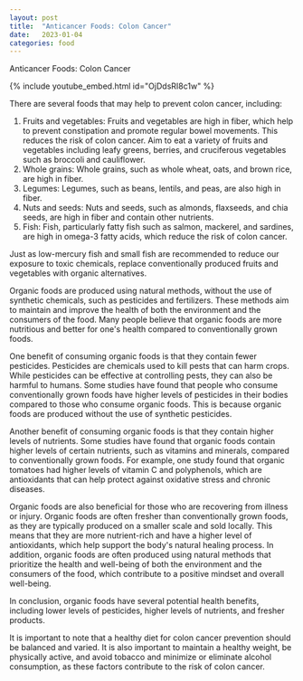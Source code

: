 ```yaml
---
layout: post
title:  "Anticancer Foods: Colon Cancer"
date:   2023-01-04
categories: food
---
```

Anticancer Foods: Colon Cancer

{% include youtube_embed.html id="OjDdsRI8c1w" %}

There are several foods that may help to prevent colon cancer, including:

1. Fruits and vegetables: Fruits and vegetables are high in fiber, which help to prevent constipation and promote regular bowel movements. This reduces the risk of colon cancer. Aim to eat a variety of fruits and vegetables including leafy greens, berries, and cruciferous vegetables such as broccoli and cauliflower.
2. Whole grains: Whole grains, such as whole wheat, oats, and brown rice, are high in fiber.
3. Legumes: Legumes, such as beans, lentils, and peas, are also high in fiber.
4. Nuts and seeds: Nuts and seeds, such as almonds, flaxseeds, and chia seeds, are high in fiber and contain other nutrients.
5. Fish: Fish, particularly fatty fish such as salmon, mackerel, and sardines, are high in omega-3 fatty acids, which reduce the risk of colon cancer.

Just as low-mercury fish and small fish are recommended to reduce our exposure to toxic chemicals, replace conventionally produced fruits and vegetables with organic alternatives.

Organic foods are produced using natural methods, without the use of synthetic chemicals, such as pesticides and fertilizers. These methods aim to maintain and improve the health of both the environment and the consumers of the food. Many people believe that organic foods are more nutritious and better for one's health compared to conventionally grown foods.

One benefit of consuming organic foods is that they contain fewer pesticides. Pesticides are chemicals used to kill pests that can harm crops. While pesticides can be effective at controlling pests, they can also be harmful to humans. Some studies have found that people who consume conventionally grown foods have higher levels of pesticides in their bodies compared to those who consume organic foods. This is because organic foods are produced without the use of synthetic pesticides.

Another benefit of consuming organic foods is that they contain higher levels of nutrients. Some studies have found that organic foods contain higher levels of certain nutrients, such as vitamins and minerals, compared to conventionally grown foods. For example, one study found that organic tomatoes had higher levels of vitamin C and polyphenols, which are antioxidants that can help protect against oxidative stress and chronic diseases.

Organic foods are also beneficial for those who are recovering from illness or injury. Organic foods are often fresher than conventionally grown foods, as they are typically produced on a smaller scale and sold locally. This means that they are more nutrient-rich and have a higher level of antioxidants, which help support the body's natural healing process. In addition, organic foods are often produced using natural methods that prioritize the health and well-being of both the environment and the consumers of the food, which contribute to a positive mindset and overall well-being.

In conclusion, organic foods have several potential health benefits, including lower levels of pesticides, higher levels of nutrients, and fresher products.

It is important to note that a healthy diet for colon cancer prevention should be balanced and varied. It is also important to maintain a healthy weight, be physically active, and avoid tobacco and minimize or eliminate alcohol consumption, as these factors contribute to the risk of colon cancer.